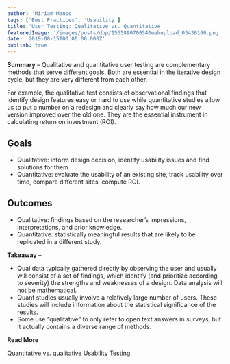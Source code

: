 ```yaml
---
author: 'Miriam Manso'
tags: ['Best Practices', 'Usability']
title: 'User Testing: Qualitative vs. Quantitative'
featuredImage: '/images/posts/dbp/1565890700540webupload_03436160.png'
date: '2019-08-15T00:00:00.000Z'
publish: true
---
```


**Summary** – Qualitative and quantitative user testing are complementary methods that serve different goals. Both are essential in the iterative design cycle, but they are very different from each other.

For example, the qualitative test consists of observational findings that identify design features easy or hard to use while quantitative studies allow us to put a number on a redesign and clearly say how much our new version improved over the old one. They are the essential instrument in calculating return on investment (ROI).

## Goals

-   Qualitative: inform design decision, identify usability issues and find solutions for them
-   Quantitative: evaluate the usability of an existing site, track usability over time, compare different sites, compute ROI.

## Outcomes

-   Qualitative: findings based on the researcher’s impressions, interpretations, and prior knowledge.
-   Quantitative: statistically meaningful results that are likely to be replicated in a different study.

**Takeaway** –

-   Qual data typically gathered directly by observing the user and usually will consist of a set of findings, which identify (and prioritize according to severity) the strengths and weaknesses of a design. Data analysis will not be mathematical.
-   Quant studies usually involve a relatively large number of users. These studies will include information about the statistical significance of the results.
-   Some use “qualitative” to only refer to open text answers in surveys, but it actually contains a diverse range of methods.

**Read More**

[Quantitative vs. qualitative Usability Testing](https://www.nngroup.com/articles/quant-vs-qual/)
